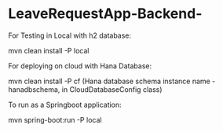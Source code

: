 # LeaveRequestApp-Backend-

For Testing in Local with h2 database:

  mvn clean install -P local

For deploying on cloud with Hana Database:

  mvn clean install -P cf
  (Hana database schema instance name -hanadbschema, in CloudDatabaseConfig class)

To run as a Springboot application:

  mvn spring-boot:run -P local
